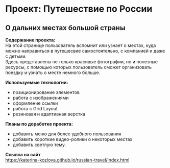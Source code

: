 # Проект: Путешествие по России  
## О дальних местах большой страны  

**Содержание проекта:**  
На этой странице пользователь вспомнит или узнает о местах, куда можно направиться в путешесвие самостоятельно, с компанией и даже с детьми.  
Здесь представлены не только красивые фотографии, но и полезные ресурсы, с помощью которых пользователь сможет организовать поездку и узнать о месте немного больше.  

**Используемые технологии:**  
- позиционирование элементов   
- работа с изображениями   
- оформление ссылки  
- работа с Grid Layout  
- резиновая и адаптивная верстка  

**Планы по доработке проекта:**  
- добавить меню для более удобного пользования  
- добавить короткие видео-ролики о некоторых местах  
- добавить светлую тему.  

**Ссылка на сайт**  
https://katerina-kozlova.github.io/russian-travel/index.html  


